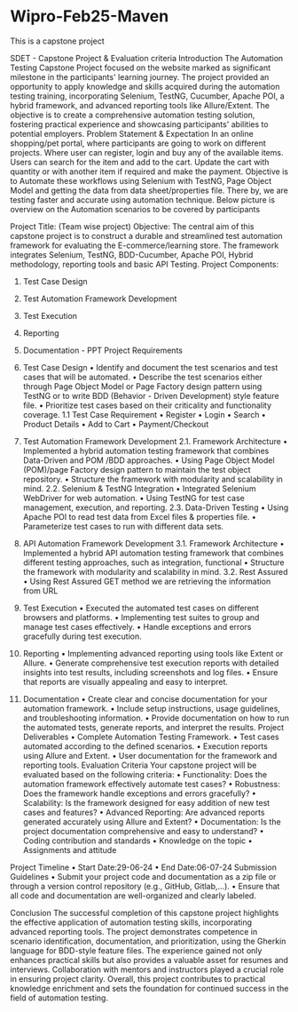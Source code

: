 # Wipro-Feb25-Maven
This is a capstone project 

SDET - Capstone Project & Evaluation criteria
Introduction
The Automation Testing Capstone Project focused on the website marked as significant milestone in the participants' learning journey. The project provided an opportunity to apply  knowledge and skills acquired during the automation testing training, incorporating Selenium, TestNG, Cucumber, Apache POI, a hybrid framework, and advanced reporting tools like Allure/Extent. The  objective is to create a comprehensive automation testing solution, fostering practical experience and showcasing participants' abilities to potential employers.
Problem Statement & Expectation 
In an online shopping/pet portal, where participants are going to work on different projects. Where user can register, login      and buy any of the available items. Users can search for the item and add to the cart. Update the cart with   quantity or with another item if required and make the payment. Objective is to Automate these workflows using Selenium with TestNG, Page Object Model and getting the data from data sheet/properties file. There by, we are testing faster and accurate using automation technique. 
Below picture is overview on the Automation scenarios to be covered by participants

 

Project Title: <Website name> (Team wise project)
Objective: The central aim of this capstone project is to construct a durable and streamlined test automation framework for evaluating the E-commerce/learning store. The framework integrates Selenium, TestNG, BDD-Cucumber, Apache POI, Hybrid methodology, reporting tools and basic API Testing.
Project Components:
1.	Test Case Design
2.	Test Automation Framework Development
3.	Test Execution
4.	Reporting
5.	Documentation - PPT
Project Requirements
1.	Test Case Design
•	Identify and document the test scenarios and test cases that will be automated.
•	Describe the test scenarios either through Page Object Model or Page Factory design pattern using TestNG or to write BDD (Behavior - Driven Development) style feature file.
•	Prioritize test cases based on their criticality and functionality coverage.
1.1	Test Case Requirement
•	Register
•	Login
•	Search
•	Product Details
•	Add to Cart
•	Payment/Checkout
2.	Test Automation Framework Development
2.1.	Framework Architecture
•	Implemented a hybrid automation testing framework that combines Data-Driven and POM /BDD approaches.
•	Using Page Object Model (POM)/page Factory design pattern to maintain the test object repository.
•	Structure the framework with modularity and scalability in mind.
2.2.	Selenium & TestNG Integration
•	Integrated Selenium WebDriver for web automation.
•	Using TestNG for test case management, execution, and reporting.
2.3.	Data-Driven Testing
•	Using Apache POI to read test data from Excel files & properties file.
•	Parameterize test cases to run with different data sets.
3.	API Automation Framework Development
3.1.	Framework Architecture
•	Implemented a hybrid API automation testing framework that combines different testing approaches, such as integration, functional
•	Structure the framework with modularity and scalability in mind.
3.2.	 Rest Assured
•	Using Rest Assured GET method we are retrieving the information from URL
4.	Test Execution
•	Executed the automated test cases on different browsers and platforms.
•	Implementing test suites to group and manage test cases effectively.
•	Handle exceptions and errors gracefully during test execution.

5.	Reporting
•	Implementing advanced reporting using tools like Extent or Allure.
•	Generate comprehensive test execution reports with detailed insights into test results, including screenshots and log files.
•	Ensure that reports are visually appealing and easy to interpret.

6.	Documentation
•	Create clear and concise documentation for your automation framework.
•	Include setup instructions, usage guidelines, and troubleshooting information.
•	Provide documentation on how to run the automated tests, generate reports, and interpret the results.
Project Deliverables
•	Complete Automation Testing Framework.
•	Test cases automated according to the defined scenarios.
•	Execution reports using Allure and Extent.
•	User documentation for the framework and reporting tools.
Evaluation Criteria
Your capstone project will be evaluated based on the following criteria:
•	Functionality: Does the automation framework effectively automate test cases?
•	Robustness: Does the framework handle exceptions and errors gracefully?
•	Scalability: Is the framework designed for easy addition of new test cases and features?
•	Advanced Reporting: Are advanced reports generated accurately using Allure and Extent?
•	Documentation: Is the project documentation comprehensive and easy to understand?
•	Coding contribution and standards
•	Knowledge on the topic
•	Assignments and attitude

Project Timeline
•	Start Date:29-06-24
•	End Date:06-07-24 
Submission Guidelines
•	Submit your project code and documentation as a zip file or through a version control repository (e.g., GitHub, Gitlab,…).
•	Ensure that all code and documentation are well-organized and clearly labeled.


Conclusion
The successful completion of this capstone project highlights the effective application of automation testing skills, incorporating advanced reporting tools. The project demonstrates competence in scenario identification, documentation, and prioritization, using the Gherkin language for BDD-style feature files. The experience gained not only enhances practical skills but also provides a valuable asset for resumes and interviews. Collaboration with mentors and instructors played a crucial role in ensuring project clarity. Overall, this project contributes to practical knowledge enrichment and sets the foundation for continued success in the field of automation testing.

